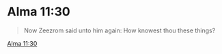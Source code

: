 # Alma 11:30

> Now Zeezrom said unto him again: How knowest thou these things?

[Alma 11:30](https://www.churchofjesuschrist.org/study/scriptures/bofm/alma/11?lang=eng&id=p30#p30)


